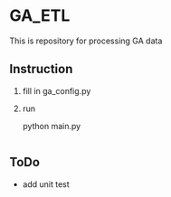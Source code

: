# GA_ETL
This is repository for processing GA data


## Instruction
1. fill in ga_config.py
2. run

   python main.py
   ```
## ToDo
- add unit test